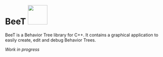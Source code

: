 # BeeT  <img height="64" src="https://i.imgur.com/qjj0X7c.png">

BeeT is a Behavior Tree library for C++. It contains a graphical application to easily create, edit and debug Behavior Trees.

*Work in progress*
